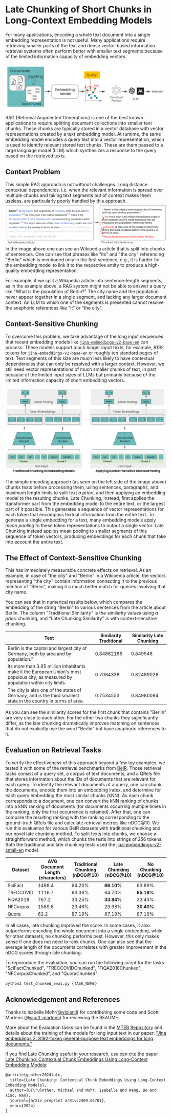 # Late Chunking of Short Chunks in Long-Context Embedding Models

For many applications, encoding a whole text document into a single embedding representation is not useful. Many applications require retrieving smaller parts of the text and dense vector-based information retrieval systems often perform better with smaller text segments because of the limited information capacity of embedding vectors.

![img.png](img/rag.png)


RAG (Retrieval Augmented Generations) is one of the best known applications to require splitting document collections into smaller text chunks. These chunks are typically stored in a vector database with vector representations created by a text embedding model.
At runtime, the same embedding model encodes a query text into a vector representation, which is used to identify relevant stored text chunks. These are them passed to a large language model (LLM) which synthesizes a response to the query based on the retrieved texts.

## Context Problem


This simple RAG approach is not without challenges. Long distance contextual dependencies, i.e. when the relevant information is spread over multiple chunks and taking text segments out of context makes them useless, are particularly poorly handled by this approach.
![img.png](img/context-problem.png)
In the image above one can see an Wikipedia article that is split into chunks of sentences.
One can see that phrases like "its" and "the city" referencing "Berlin" which is mentioned only in the first sentence, e.g., it is harder for the embedding model to link it to the respective entity to produce a high-quality embedding representation.


For example, if we split a Wikipedia article into sentence-length segments, as in the example above, a RAG system might not be able to answer a query like "What is the population of Berlin?" The city name and the population never appear together in a single segment, and lacking any larger document context.
An LLM to which one of the segments is presented cannot resolve the anaphoric references like "it" or "the city".

## Context-Sensitive Chunking

To overcome this problem, we take advantage of the long input sequences that recent embedding models like [`jina-embeddings-v2-base-en`](https://huggingface.co/jinaai/jina-embeddings-v2-base-en) can process.
These models support much longer input texts, for example, 8192 tokens for `jina-embeddings-v2-base-en` or roughly ten standard pages of text. Text segments of this size are much less likely to have contextual dependencies that can only be resolved with a larger context.
However, we still need vector representations of much smaller chunks of text, in part because of the limited input sizes of LLMs but primarily because of the limited information capacity of short embedding vectors.

![img.png](img/method.png)


The simple encoding approach (as seen on the left side of the image above) chunks texts before processing them, using sentences, paragraphs, and maximum length limits to split text _a priori_, and then applying an embedding model to the resulting chunks.
Late Chunking, instead, first applies the transformer part from the embedding model to the entire text, or the largest part of it possible. This generates a sequence of vector representations for each token that encompass textual information from the entire text.
To generate a single embedding for a text, many embedding models apply _mean pooling_ to these token representations to output a single vector. Late Chunking instead applies mean pooling to smaller segments of this sequence of token vectors, producing embeddings for each chunk that take into account the entire text. 

## The Effect of Context-Sensitive Chunking

This has immediately measurable concrete effects on retrieval. As an example, in case of "the city" and "Berlin" in a Wikipedia article, the vectors representing "the city" contain information connecting it to the previous mention of "Berlin", making it a much better match for queries involving that city name.

You can see that in numerical results below, which compares the embedding of the string "Berlin" to various sentences from the article about Berlin. The column "Traditional Similarity" is the similarity values using _a priori_ chunking, and "Late Chunking Similarity" is with context-sensitive chunking.

| Text                                                                                                                                  | Similarity Traditional | Similarity Late Chunking  |
|---------------------------------------------------------------------------------------------------------------------------------------|------------------------|-------------------------------|
| Berlin is the capital and largest city of Germany, both by area and by population."                                                   | 0.84862185             | 0.849546                      | 
| Its more than 3.85 million inhabitants make it the European Union's most populous city, as measured by population within city limits. | 0.7084338              | 0.82489026                      |
| The city is also one of the states of Germany, and is the third smallest state in the country in terms of area.                       | 0.7534553              | 0.84980094                    |

As you can see the similarity scores for the first chunk that contains "Berlin" are very close to each other.
For the other two chunks they siginificantly differ, as the late chunking dramatically improves matching on sentences that do not explicitly use the word "Berlin" but have anaphoric references to it.

## Evaluation on Retrieval Tasks


To verify the effectiveness of this approach beyond a few toy examples, we tested it with some of the retrieval benchmarks from [BeIR](https://github.com/beir-cellar/beir).
Those retrieval tasks consist of a query set, a corpus of text documents, and a QRels file that stores information about the IDs of documents that are relevant for each query.
To identify the relevant documents of a query, one can chunk the documents, encode them into an embedding index, and determine for each query embedding the most similar chunks (kNN).
As each chunk corresponds to a document, one can convert the kNN ranking of chunks into a kNN ranking of documents (for documents occurring multiple times in the ranking, only the first occurrence is retained).
After that, one can compare the resulting ranking with the ranking corresponding to the ground-truth QRels file and calculate retrieval metrics like nDCG@10.
We run this evaluation for various BeIR datasets with traditional chunking and our novel late chunking method.
To split texts into chunks, we choose a straightforward method, which chunks the tests into strings of 256 tokens.
Both the traditional and late chunking tests used the [jina-embeddings-v2-small-en](https://huggingface.co/jinaai/jina-embeddings-v2-small-en) model.

| Dataset   | AVG Document Length (characters) | Traditional Chunking (nDCG@10) | Late Chunking (nDCG@10) | No Chunking (nDCG@10) |
|-----------|----------------------------------|--------------------------------|--------------------------------------|-----------------------|
| SciFact   |                           1498.4 |                         64.20% |                           **66.10%** |                63.89% |
| TRECCOVID |                           1116.7 |                         63.36% |                               64.70% |            **65.18%** |
| FiQA2018  |                            767.2 |                         33.25% |                           **33.84%** |                33.43% |
| NFCorpus  |                           1589.8 |                         23.46% |                               29.98% |            **30.40%** |
| Quora     |                             62.2 |                         87.19% |                               87.19% |                87.19% |

In all cases, late chunking improved the score. In some cases, it also outperforms encoding the whole document into a single embedding, while for other datasets, no chunking performs best. However, this only makes sense if one does not need to rank chunks. One can also see that the average length of the documents correlates with greater improvement in the nDCG scores through late chunking.

To reporoduce the evaluation, you can run the following script for the tasks "SciFactChunked", "TRECCOVIDChunked", "FiQA2018Chunked", "NFCorpusChunked", and "QuoraChunked":

```bash
python3 test_chunked_eval.py {TASK_NAME}
```

## Acknowledgement and References

Thanks to Isabelle Mohr([@violenil](https://github.com/violenil)) for contributing some code and Scott Martens ([@scott-martens](https://github.com/scott-martens)) for reviewing the README.

More about the Evaluation tasks can be found in the [MTEB Repository](https://github.com/embeddings-benchmark/mteb) and details about the training of the models for long input text in our paper: ["Jina embeddings 2: 8192-token general-purpose text embeddings for long documents."](https://arxiv.org/abs/2310.19923)

If you find Late Chunking useful in your research, use can cite the paper [Late Chunking: Contextual Chunk Embeddings Using Long-Context Embedding Models](https://arxiv.org/abs/2409.04701):

```
@article{gunther2024late,
  title={Late Chunking: Contextual Chunk Embeddings Using Long-Context Embedding Models},
  author={G{\"u}nther, Michael and Mohr, Isabelle and Wang, Bo and Xiao, Han},
  journal={arXiv preprint arXiv:2409.04701},
  year={2024}
}
```
